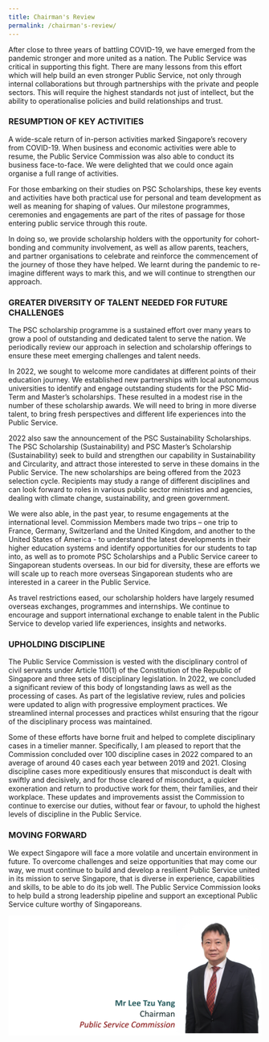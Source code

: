 ```yaml
---
title: Chairman's Review
permalink: /chairman's-review/
---
```


After close to three years of battling COVID-19, we have emerged from the pandemic stronger and more united as a nation. The Public Service was critical in supporting this fight. There are many lessons from this effort which will help build an even stronger Public Service, not only through internal collaborations but through partnerships with the private and people sectors. This will require the highest standards not just of intellect, but the ability to operationalise policies and build relationships and trust.

### **RESUMPTION OF KEY ACTIVITIES**
A wide-scale return of in-person activities marked Singapore’s recovery from COVID-19. When business and economic activities were able to resume, the Public Service Commission was also able to conduct its business face-to-face. We were delighted that we could once again organise a full range of activities.

For those embarking on their studies on PSC Scholarships, these key events and activities have both practical use for personal and team development as well as meaning for shaping of values. Our milestone programmes, ceremonies and engagements are part of the rites of passage for those entering public service through this route.

In doing so, we provide scholarship holders with the opportunity for cohort-bonding and community involvement, as well as allow parents, teachers, and partner organisations to celebrate and reinforce the commencement of the journey of those they have helped. We learnt during the pandemic to re-imagine different ways to mark this, and we will continue to strengthen our approach.

### **GREATER DIVERSITY OF TALENT NEEDED FOR FUTURE CHALLENGES**
The PSC scholarship programme is a sustained effort over many years to grow a pool of outstanding and dedicated talent to serve the nation. We periodically review our approach in selection and scholarship offerings to ensure these meet emerging challenges and talent needs.

In 2022, we sought to welcome more candidates at different points of their education journey. We established new partnerships with local autonomous universities to identify and engage outstanding students for the PSC Mid-Term and Master’s scholarships. These resulted in a modest rise in the number of these scholarship awards. We will need to bring in more diverse talent, to bring fresh perspectives and different life experiences into the Public Service.

2022 also saw the announcement of the PSC Sustainability Scholarships. The PSC Scholarship (Sustainability) and PSC Master’s Scholarship (Sustainability) seek to build and strengthen our capability in Sustainability and Circularity, and attract those interested to serve in these domains in the Public Service. The new scholarships are being offered from the 2023 selection cycle. Recipients may study a range of different disciplines and can look forward to roles in various public sector ministries and agencies, dealing with climate change, sustainability, and green government.

We were also able, in the past year, to resume engagements at the international level. Commission Members made two trips – one trip to France, Germany, Switzerland and the United Kingdom, and another to the United States of America - to understand the latest developments in their higher education systems and identify opportunities for our students to tap into, as well as to promote PSC Scholarships and a Public Service career to Singaporean students overseas. In our bid for diversity, these are efforts we will scale up to reach more overseas Singaporean students who are interested in a career in the Public Service.

As travel restrictions eased, our scholarship holders have largely resumed overseas exchanges, programmes and internships. We continue to encourage and support international exchange to enable talent in the Public Service to develop varied life experiences, insights and networks.

### **UPHOLDING DISCIPLINE**
The Public Service Commission is vested with the disciplinary control of civil servants under Article 110(1) of the Constitution of the Republic of Singapore and three sets of disciplinary legislation. In 2022, we concluded a significant review of this body of longstanding laws as well as the processing of cases. As part of the legislative review, rules and policies were updated to align with progressive employment practices. We streamlined internal processes and practices whilst ensuring that the rigour of the disciplinary process was maintained.

Some of these efforts have borne fruit and helped to complete disciplinary cases in a timelier manner. Specifically, I am pleased to report that the Commission concluded over 100 discipline cases in 2022 compared to an average of around 40 cases each year between 2019 and 2021. Closing discipline cases more expeditiously ensures that misconduct is dealt with swiftly and decisively, and for those cleared of misconduct, a quicker exoneration and return to productive work for them, their families, and their workplace. These updates and improvements assist the Commission to continue to exercise our duties, without fear or favour, to uphold the highest levels of discipline in the Public Service.

### **MOVING FORWARD**
We expect Singapore will face a more volatile and uncertain environment in future. To overcome challenges and seize opportunities that may come our way, we must continue to build and develop a resilient Public Service united in its mission to serve Singapore, that is diverse in experience, capabilities and skills, to be able to do its job well. The Public Service Commission looks to help build a strong leadership pipeline and support an exceptional Public Service culture worthy of Singaporeans. 

![alt text - Banner of Chairman's Review](/images/crbanner20.png)
